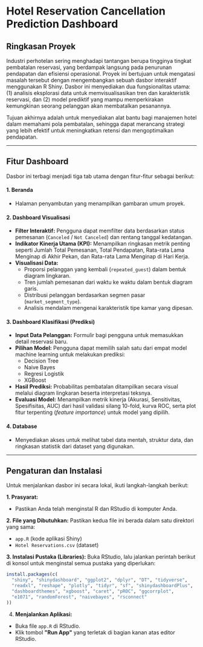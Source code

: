# Hotel Reservation Cancellation Prediction Dashboard

## Ringkasan Proyek

Industri perhotelan sering menghadapi tantangan berupa tingginya tingkat pembatalan reservasi, yang berdampak langsung pada penurunan pendapatan dan efisiensi operasional. Proyek ini bertujuan untuk mengatasi masalah tersebut dengan mengembangkan sebuah dasbor interaktif menggunakan R Shiny. Dasbor ini menyediakan dua fungsionalitas utama: (1) analisis eksplorasi data untuk memvisualisasikan tren dan karakteristik reservasi, dan (2) model prediktif yang mampu memperkirakan kemungkinan seorang pelanggan akan membatalkan pesanannya.

Tujuan akhirnya adalah untuk menyediakan alat bantu bagi manajemen hotel dalam memahami pola pembatalan, sehingga dapat merancang strategi yang lebih efektif untuk meningkatkan retensi dan mengoptimalkan pendapatan.

---

## Fitur Dashboard

Dasbor ini terbagi menjadi tiga tab utama dengan fitur-fitur sebagai berikut:

#### 1. **Beranda**

* Halaman penyambutan yang menampilkan gambaran umum proyek.

#### 2. **Dashboard Visualisasi**

* **Filter Interaktif:** Pengguna dapat memfilter data berdasarkan status pemesanan (`Canceled` / `Not Canceled`) dan rentang tanggal kedatangan.
* **Indikator Kinerja Utama (KPI):** Menampilkan ringkasan metrik penting seperti Jumlah Total Pemesanan, Total Pendapatan, Rata-rata Lama Menginap di Akhir Pekan, dan Rata-rata Lama Menginap di Hari Kerja.
* **Visualisasi Data:**
  * Proporsi pelanggan yang kembali (`repeated_guest`) dalam bentuk diagram lingkaran.
  * Tren jumlah pemesanan dari waktu ke waktu dalam bentuk diagram garis.
  * Distribusi pelanggan berdasarkan segmen pasar (`market_segment_type`).
  * Analisis mendalam mengenai karakteristik tipe kamar yang dipesan.

#### 3. **Dashboard Klasifikasi (Prediksi)**

* **Input Data Pelanggan:** Formulir bagi pengguna untuk memasukkan detail reservasi baru.
* **Pilihan Model:** Pengguna dapat memilih salah satu dari empat model machine learning untuk melakukan prediksi:
  * Decision Tree
  * Naive Bayes
  * Regresi Logistik
  * XGBoost
* **Hasil Prediksi:** Probabilitas pembatalan ditampilkan secara visual melalui diagram lingkaran beserta interpretasi teksnya.
* **Evaluasi Model:** Menampilkan metrik kinerja (Akurasi, Sensitivitas, Spesifisitas, AUC) dari hasil validasi silang 10-fold, kurva ROC, serta plot fitur terpenting (*feature importance*) untuk model yang dipilih.

#### 4. **Database**

* Menyediakan akses untuk melihat tabel data mentah, struktur data, dan ringkasan statistik dari dataset yang digunakan.

---

## Pengaturan dan Instalasi

Untuk menjalankan dasbor ini secara lokal, ikuti langkah-langkah berikut:

**1. Prasyarat:**

* Pastikan Anda telah menginstal R dan RStudio di komputer Anda.

**2. File yang Dibutuhkan:**
Pastikan kedua file ini berada dalam satu direktori yang sama:

* `app.R` (kode aplikasi Shiny)
* `Hotel Reservations.csv` (dataset)

**3. Instalasi Pustaka (Libraries):**
Buka RStudio, lalu jalankan perintah berikut di konsol untuk menginstal semua pustaka yang diperlukan:

```R
install.packages(c(
  "shiny", "shinydashboard", "ggplot2", "dplyr", "DT", "tidyverse", 
  "readxl", "reshape", "plotly", "tidyr", "sf", "shinydashboardPlus", 
  "dashboardthemes", "xgboost", "caret", "pROC", "ggcorrplot", 
  "e1071", "randomForest", "naivebayes", "rsconnect"
))
```

4. **Menjalankan Aplikasi:**

* Buka file `app.R` di RStudio.
* Klik tombol **"Run App"** yang terletak di bagian kanan atas editor RStudio.
